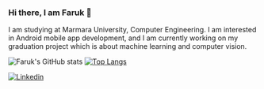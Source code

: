 ### Hi there, I am Faruk 👋

I am studying at Marmara University, Computer Engineering.
I am interested in Android mobile app development, and I am currently working on my graduation project which is about machine learning and computer vision. 

![Faruk's GitHub stats](https://github-readme-stats.vercel.app/api?username=farukcolak53&show_icons=true&theme=dracula)
[![Top Langs](https://github-readme-stats.vercel.app/api/top-langs/?username=farukcolak53&layout=compact&theme=dracula)](https://github.com/farukcolak53/farukcolak53)

[![Linkedin](https://img.shields.io/badge/linked-in-369?style=flat-square&logo=linkedin&logoColor=white&color=blue)](https://www.linkedin.com/in/ahmetfarukcolak/)

<!--
**farukcolak53/farukcolak53** is a ✨ _special_ ✨ repository because its `README.md` (this file) appears on your GitHub profile.

Here are some ideas to get you started:

- 🔭 I’m currently working on ...
- 🌱 I’m currently learning ...
- 👯 I’m looking to collaborate on ...
- 🤔 I’m looking for help with ...
- 💬 Ask me about ...
- 📫 How to reach me: ...
- 😄 Pronouns: ...
- ⚡ Fun fact: ...
-->
